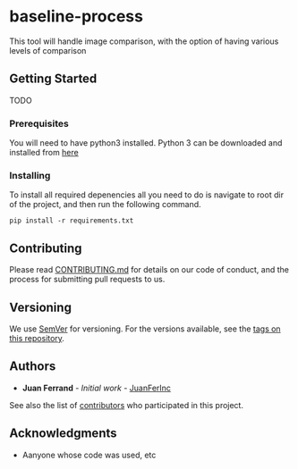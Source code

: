 # baseline-process
This tool will handle image comparison, with the option of having various levels of comparison

## Getting Started
TODO

### Prerequisites

You will need to have python3 installed. Python 3 can be downloaded and installed from [here](https://www.python.org/downloads/)

### Installing

To install all required depenencies all you need to do is navigate to root dir of the project, and then run the following command.

```
pip install -r requirements.txt
```

## Contributing

Please read [CONTRIBUTING.md](https://gist.github.com/PurpleBooth/b24679402957c63ec426) for details on our code of conduct, and the process for submitting pull requests to us.

## Versioning

We use [SemVer](http://semver.org/) for versioning. For the versions available, see the [tags on this repository](https://github.com/your/project/tags). 

## Authors

* **Juan Ferrand** - *Initial work* - [JuanFerInc](https://github.com/JuanFerInc)

See also the list of [contributors](https://github.com/your/project/contributors) who participated in this project.



## Acknowledgments

* Aanyone whose code was used, etc

